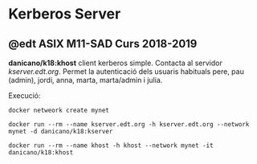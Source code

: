# Kerberos Server
## @edt ASIX M11-SAD Curs 2018-2019

**danicano/k18:khost** client  kerberos simple. Contacta al 
  servidor *kserver.edt.org*. Permet la autenticació dels 
  usuaris habituals pere, pau (admin), jordi, anna, marta, 
  marta/admin i julia.

Execució:
```
docker netweork create mynet

docker run --rm --name kserver.edt.org -h kserver.edt.org --network mynet -d danicano/k18:kserver

docker run --rm --name khost -h khost --network mynet -it danicano/k18:khost
```

